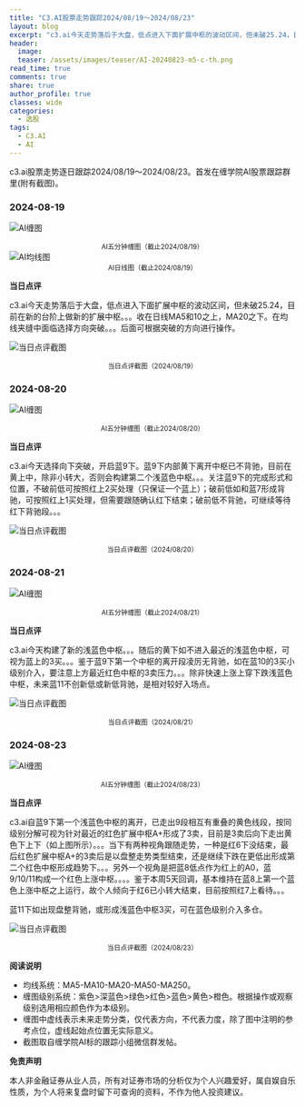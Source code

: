```yaml
---
title: "C3.AI股票走势跟踪2024/08/19～2024/08/23"
layout: blog
excerpt: "c3.ai今天走势落后于大盘，低点进入下面扩展中枢的波动区间，但未破25.24，目前在新的台阶上做新的扩展中枢。。。收在日线MA5和10之上，MA20之下。在均线夹缝中面临选择方向突破。"
header:
  image: 
  teaser: /assets/images/teaser/AI-20240823-m5-c-th.png
read_time: true
comments: true
share: true
author_profile: true
classes: wide
categories:
  - 选股
tags:
  - C3.AI
  - AI
---
```


c3.ai股票走势逐日跟踪2024/08/19～2024/08/23。首发在缠学院AI股票跟踪群里(附有截图)。

### 2024-08-19

![AI缠图](/assets/images/2024b/AI-20240819-m5-c.png)
<small><center>AI五分钟缠图（截止2024/08/19）</center></small>
![AI均线图](/assets/images/2024b/AI-20240819-d-j.png)
<small><center>AI日线图（截止2024/08/19）</center></small>

**当日点评**

c3.ai今天走势落后于大盘，低点进入下面扩展中枢的波动区间，但未破25.24，目前在新的台阶上做新的扩展中枢。。。收在日线MA5和10之上，MA20之下。在均线夹缝中面临选择方向突破。。。后面可根据突破的方向进行操作。

![当日点评截图](/assets/images/2024b/AI-20240819-comments-1.png)
<small><center>当日点评截图（2024/08/19）</center></small>

### 2024-08-20

![AI缠图](/assets/images/2024b/AI-20240820-m5-c.png)
<small><center>AI五分钟缠图（截止2024/08/20）</center></small>

**当日点评**

c3.ai今天选择向下突破，开启蓝9下。蓝9下内部黄下离开中枢已不背驰，目前在黄上中，除非小转大，否则会构建第二个浅蓝色中枢。。。关注蓝9下的完成形式和位置，不破前低可按照红上2买处理（只保证一个蓝上）；破前低如和蓝7形成背驰，可按照红上1买处理，但需要跟随确认红下结束；破前低不背驰，可继续等待红下背驰段。。。

![当日点评截图](/assets/images/2024b/AI-20240820-comments-1.png)
<small><center>当日点评截图（2024/08/20）</center></small>

### 2024-08-21

![AI缠图](/assets/images/2024b/AI-20240821-m5-c.png)
<small><center>AI五分钟缠图（截止2024/08/21）</center></small>

**当日点评**

c3.ai今天构建了新的浅蓝色中枢。。。随后的黄下如不进入最近的浅蓝色中枢，可视为蓝上的3买。。。鉴于蓝9下第一个中枢的离开段凌厉无背驰，如在蓝10的3买小级别介入，要注意上方最近红色中枢的3卖压力。。。除非快速上涨上穿下跌浅蓝色中枢，未来蓝11不创新低或新低背驰，是相对较好入场点。

![当日点评截图](/assets/images/2024b/AI-20240821-comments-1.png)
<small><center>当日点评截图（2024/08/21）</center></small>

### 2024-08-23

![AI缠图](/assets/images/2024b/AI-20240823-m5-c.png)
<small><center>AI五分钟缠图（截止2024/08/23）</center></small>

**当日点评**

c3.ai自蓝9下第一个浅蓝色中枢的离开，已走出9段相互有重叠的黄色线段，按同级别分解可视为针对最近的红色扩展中枢A+形成了3卖，目前是3卖后向下走出黄色下上下（如上图所示）。。。当下有两种视角跟随走势，一种是红6下没结束，最后红色扩展中枢A+的3卖后是以盘整走势类型结束，还是继续下跌在更低出形成第二个红色中枢形成趋势下。。。另外一个视角是把蓝8低点作为红上的A0，蓝9/10/11构成一个红色上涨中枢。。。。鉴于本周5天回调，基本维持在蓝8上第一个蓝色上涨中枢之上运行，故个人倾向于红6已小转大结束，目前按照红7上看待。。。

蓝11下如出现盘整背驰，或形成浅蓝色中枢3买，可在蓝色级别介入多仓。

![当日点评截图](/assets/images/2024b/AI-20240823-comments-1.png)
<small><center>当日点评截图（2024/08/23）</center></small>

**阅读说明**

* 均线系统：MA5-MA10-MA20-MA50-MA250。
* 缠图级别系统：紫色>深蓝色>绿色>红色>蓝色>黄色>橙色。根据操作或观察级别选用相应颜色作为本级别。
* 缠图中虚线表示未来走势分类，仅代表方向，不代表力度，除了图中注明的参考点位，虚线起始点位置无实际意义。
* 截图取自缠学院AI标的跟踪小组微信群发帖。

**免责声明** 

本人非金融证券从业人员，所有对证券市场的分析仅为个人兴趣爱好，属自娱自乐性质，为个人将来复盘时留下可查询的资料，不作为他人投资建议。

